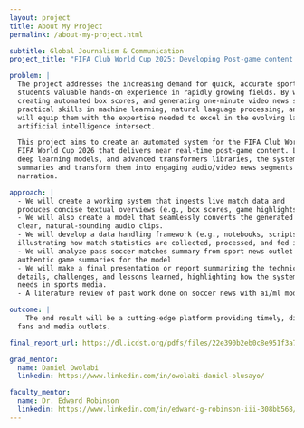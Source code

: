 ```yaml
---
layout: project
title: About My Project
permalink: /about-my-project.html

subtitle: Global Journalism & Communication
project_title: "FIFA Club World Cup 2025: Developing Post-game content using AI for automated soccer box scores and video news reports"

problem: |
  The project addresses the increasing demand for quick, accurate sports highlights while offering
  students valuable hands-on experience in rapidly growing fields. By working with live match data,
  creating automated box scores, and generating one-minute video news segments, students will gain
  practical skills in machine learning, natural language processing, and audio synthesis. This experience
  will equip them with the expertise needed to excel in the evolving landscape where sports media and
  artificial intelligence intersect.

  This project aims to create an automated system for the FIFA Club World Cup 2025 and
  FIFA World Cup 2026 that delivers near real-time post-game content. Leveraging machine learning,
  deep learning models, and advanced transformers libraries, the system will generate concise game
  summaries and transform them into engaging audio/video news segments with natural-sounding voice
  narration.

approach: |
  - We will create a working system that ingests live match data and
  produces concise textual overviews (e.g., box scores, game highlights).
  - We will also create a model that seamlessly converts the generated summaries into
  clear, natural-sounding audio clips.
  - We will develop a data handling framework (e.g., notebooks, scripts)
  illustrating how match statistics are collected, processed, and fed into the AI pipelines.
  - We will analyze pass soccer matches summary from sport news outlet to create
  authentic game summaries for the model
  - We will make a final presentation or report summarizing the technical
  details, challenges, and lessons learned, highlighting how the system meets real-world
  needs in sports media.
  - A literature review of past work done on soccer news with ai/ml models

outcome: |
    The end result will be a cutting-edge platform providing timely, digestible soccer coverage to
  fans and media outlets.

final_report_url: https://dl.icdst.org/pdfs/files/22e390b2eb0c8e951f3a742fda5b2d1d.pdf

grad_mentor:
  name: Daniel Owolabi
  linkedin: https://www.linkedin.com/in/owolabi-daniel-olusayo/

faculty_mentor:
  name: Dr. Edward Robinson
  linkedin: https://www.linkedin.com/in/edward-g-robinson-iii-308bb568/
---
```

